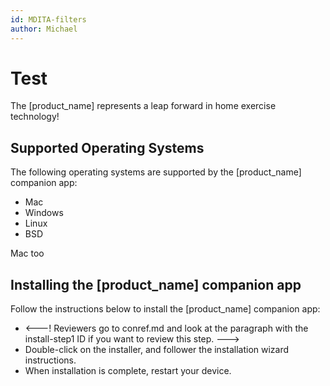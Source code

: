```yaml
---
id: MDITA-filters
author: Michael
---
```


# Test

The [product_name] represents a leap forward in home exercise technology! 

## Supported Operating Systems

The following operating systems are supported by the [product_name] companion app:

<ul>
  <li props="mac">Mac</li>
  <li>Windows</li>
  <li props="linux">Linux</li>
  <li>BSD</li>
</ul>  

<p props="mac">Mac too<p>

## Installing the [product_name] companion app

Follow the instructions below to install the [product_name] companion app:

- <p data-conref="conref.md#conref-content/install-step1"></p> <---! Reviewers go to conref.md and look at the paragraph with the install-step1 ID if you want to review this step. --->
- Double-click on the installer, and follower the installation wizard instructions.
- When installation is complete, restart your device.
